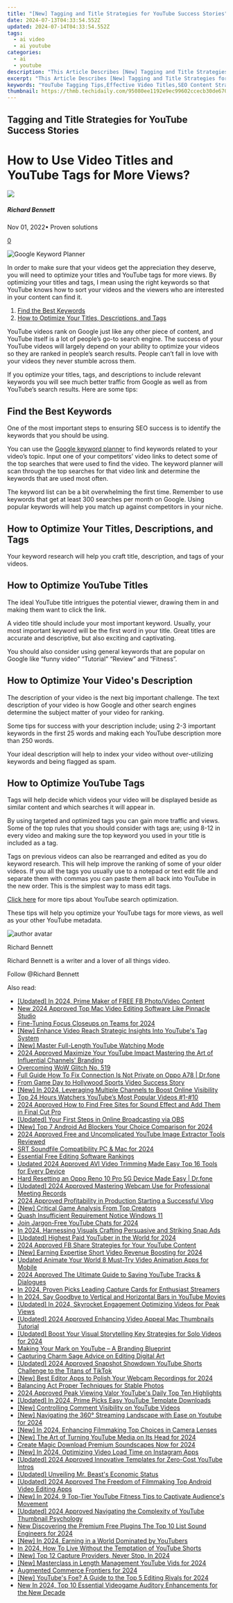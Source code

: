 ```yaml
---
title: "[New] Tagging and Title Strategies for YouTube Success Stories"
date: 2024-07-13T04:33:54.552Z
updated: 2024-07-14T04:33:54.552Z
tags:
  - ai video
  - ai youtube
categories:
  - ai
  - youtube
description: "This Article Describes [New] Tagging and Title Strategies for YouTube Success Stories"
excerpt: "This Article Describes [New] Tagging and Title Strategies for YouTube Success Stories"
keywords: "YouTube Tagging Tips,Effective Video Titles,SEO Content Strategy,Engaging Video Tags,Title Optimization for Videos,Successful YouTube Marketing,Video SEO Best Practices"
thumbnail: https://thmb.techidaily.com/95080ee1192e9ec99602ccecb30de670936b2e86c3bafe48586480f26bd563d2.jpg
---
```


## Tagging and Title Strategies for YouTube Success Stories

# How to Use Video Titles and YouTube Tags for More Views?

![](https://images.wondershare.com/filmora/article-images/richard-bennett.jpg)

##### Richard Bennett

 Nov 01, 2022• Proven solutions

[0](#commentsBoxSeoTemplate)

![Google Keyword Planner](https://images.wondershare.com/filmora/article-images/google-ads-keyword-planner.jpg)

In order to make sure that your videos get the appreciation they deserve, you will need to optimize your titles and YouTube tags for more views. By optimizing your titles and tags, I mean using the right keywords so that YouTube knows how to sort your videos and the viewers who are interested in your content can find it.

1. [Find the Best Keywords](#find)
2. [How to Optimize Your Titles, Descriptions, and Tags](#how)

 YouTube videos rank on Google just like any other piece of content, and YouTube itself is a lot of people’s go-to search engine. The success of your YouTube videos will largely depend on your ability to optimize your videos so they are ranked in people’s search results. People can’t fall in love with your videos they never stumble across them.

If you optimize your titles, tags, and descriptions to include relevant keywords you will see much better traffic from Google as well as from YouTube’s search results. Here are some tips:

## Find the Best Keywords

One of the most important steps to ensuring SEO success is to identify the keywords that you should be using.

You can use the [Google keyword planner](https://adwords.google.com/KeywordPlanner) to find keywords related to your video’s topic. Input one of your competitors’ video links to detect some of the top searches that were used to find the video. The keyword planner will scan through the top searches for that video link and determine the keywords that are used most often.

The keyword list can be a bit overwhelming the first time. Remember to use keywords that get at least 300 searches per month on Google. Using popular keywords will help you match up against competitors in your niche.

## How to Optimize Your Titles, Descriptions, and Tags

Your keyword research will help you craft title, description, and tags of your videos.

## How to Optimize YouTube Titles

The ideal YouTube title intrigues the potential viewer, drawing them in and making them want to click the link.

A video title should include your most important keyword. Usually, your most important keyword will be the first word in your title. Great titles are accurate and descriptive, but also exciting and captivating.

You should also consider using general keywords that are popular on Google like “funny video” “Tutorial” “Review” and “Fitness”.

## How to Optimize Your Video's Description

The description of your video is the next big important challenge. The text description of your video is how Google and other search engines determine the subject matter of your video for ranking.

Some tips for success with your description include; using 2-3 important keywords in the first 25 words and making each YouTube description more than 250 words.

Your ideal description will help to index your video without over-utilizing keywords and being flagged as spam.

## How to Optimize YouTube Tags

Tags will help decide which videos your video will be displayed beside as similar content and which searches it will appear in.

By using targeted and optimized tags you can gain more traffic and views. Some of the top rules that you should consider with tags are; using 8-12 in every video and making sure the top keyword you used in your title is included as a tag.

Tags on previous videos can also be rearranged and edited as you do keyword research. This will help improve the ranking of some of your older videos. If you all the tags you usually use to a notepad or text edit file and separate them with commas you can paste them all back into YouTube in the new order. This is the simplest way to mass edit tags.

[Click here](https://www.filmora.io/community-blog/4-steps-to-rank-higher-in-youtube%E2%80%99s-search-results-277.html) for more tips about YouTube search optimization.

These tips will help you optimize your YouTube tags for more views, as well as your other YouTube metadata.

![author avatar](https://images.wondershare.com/filmora/article-images/richard-bennett.jpg)

Richard Bennett

Richard Bennett is a writer and a lover of all things video.

Follow @Richard Bennett


<ins class="adsbygoogle"
     style="display:block"
     data-ad-format="autorelaxed"
     data-ad-client="ca-pub-7571918770474297"
     data-ad-slot="1223367746"></ins>



<ins class="adsbygoogle"
     style="display:block"
     data-ad-client="ca-pub-7571918770474297"
     data-ad-slot="8358498916"
     data-ad-format="auto"
     data-full-width-responsive="true"></ins>



<span class="atpl-alsoreadstyle">Also read:</span>
<div><ul>
<li><a href="https://facebook-video-recording.techidaily.com/updated-in-2024-prime-maker-of-free-fb-photovideo-content/"><u>[Updated] In 2024, Prime Maker of FREE FB Photo/Video Content</u></a></li>
<li><a href="https://video-creation-software.techidaily.com/new-2024-approved-top-mac-video-editing-software-like-pinnacle-studio/"><u>New 2024 Approved Top Mac Video Editing Software Like Pinnacle Studio</u></a></li>
<li><a href="https://fox-info.techidaily.com/fine-tuning-focus-closeups-on-teams-for-2024/"><u>Fine-Tuning Focus  Closeups on Teams for 2024</u></a></li>
<li><a href="https://youtube-web.techidaily.com/nhance-video-reach-strategic-insights-into-youtubes-tag-system/"><u>[New] Enhance Video Reach  Strategic Insights Into YouTube's Tag System</u></a></li>
<li><a href="https://extra-skills.techidaily.com/new-master-full-length-youtube-watching-mode/"><u>[New] Master Full-Length YouTube Watching Mode</u></a></li>
<li><a href="https://youtube-web.techidaily.com/approved-maximize-your-youtube-impact-mastering-the-art-of-influential-channels-branding/"><u>2024 Approved  Maximize Your YouTube Impact  Mastering the Art of Influential Channels' Branding</u></a></li>
<li><a href="https://network-issues.techidaily.com/overcoming-wow-glitch-no-519/"><u>Overcoming WoW Glitch No. 519</u></a></li>
<li><a href="https://howto.techidaily.com/full-guide-how-to-fix-connection-is-not-private-on-oppo-a78-drfone-by-drfone-fix-android-problems-fix-android-problems/"><u>Full Guide How To Fix Connection Is Not Private on Oppo A78 | Dr.fone</u></a></li>
<li><a href="https://youtube-web.techidaily.com/game-day-to-hollywood-sports-video-success-story/"><u>From Game Day to Hollywood  Sports Video Success Story</u></a></li>
<li><a href="https://youtube-web.techidaily.com/n-2024-leveraging-multiple-channels-to-boost-online-visibility/"><u>[New] In 2024, Leveraging Multiple Channels to Boost Online Visibility</u></a></li>
<li><a href="https://youtube-web.techidaily.com/4-hours-watchers-youtubes-most-popular-videos-1-10/"><u>Top 24 Hours Watchers  YouTube’s Most Popular Videos #1-#10</u></a></li>
<li><a href="https://ai-driven-video-production.techidaily.com/2024-approved-how-to-find-free-sites-for-sound-effect-and-add-them-in-final-cut-pro/"><u>2024 Approved How to Find Free Sites for Sound Effect and Add Them in Final Cut Pro</u></a></li>
<li><a href="https://youtube-web.techidaily.com/ed-your-first-steps-in-online-broadcasting-via-obs/"><u>[Updated] Your First Steps in Online Broadcasting via OBS</u></a></li>
<li><a href="https://youtube-web.techidaily.com/op-7-android-ad-blockers-your-choice-comparison-for-2024/"><u>[New] Top 7 Android Ad Blockers  Your Choice Comparison for 2024</u></a></li>
<li><a href="https://youtube-web.techidaily.com/approved-free-and-uncomplicated-youtube-image-extractor-tools-reviewed/"><u>2024 Approved  Free and Uncomplicated YouTube Image Extractor Tools Reviewed</u></a></li>
<li><a href="https://extra-skills.techidaily.com/srt-soundfile-compatibility-pc-and-mac-for-2024/"><u>SRT Soundfile Compatibility  PC & Mac for 2024</u></a></li>
<li><a href="https://youtube-clips.techidaily.com/essential-free-editing-software-rankings/"><u>Essential Free Editing Software Rankings</u></a></li>
<li><a href="https://smart-video-creator.techidaily.com/updated-2024-approved-avi-video-trimming-made-easy-top-16-tools-for-every-device/"><u>Updated 2024 Approved AVI Video Trimming Made Easy Top 16 Tools for Every Device</u></a></li>
<li><a href="https://techidaily.com/hard-resetting-an-oppo-reno-10-pro-5g-device-made-easy-drfone-by-drfone-reset-android-reset-android/"><u>Hard Resetting an Oppo Reno 10 Pro 5G Device Made Easy | Dr.fone</u></a></li>
<li><a href="https://visual-screen-recording.techidaily.com/updated-2024-approved-mastering-webcam-use-for-professional-meeting-records/"><u>[Updated] 2024 Approved  Mastering Webcam Use for Professional Meeting Records</u></a></li>
<li><a href="https://youtube-web.techidaily.com/approved-profitability-in-production-starting-a-successful-vlog/"><u>2024 Approved  Profitability in Production  Starting a Successful Vlog</u></a></li>
<li><a href="https://youtube-web.techidaily.com/ritical-game-analysis-from-top-creators/"><u>[New] Critical Game Analysis From Top Creators</u></a></li>
<li><a href="https://windows11.techidaily.com/quash-insufficient-requirement-notice-windows-11/"><u>Quash Insufficient Requirement Notice Windows 11</u></a></li>
<li><a href="https://youtube-web.techidaily.com/jargon-free-youtube-chats-for-2024/"><u>Join Jargon-Free YouTube Chats for 2024</u></a></li>
<li><a href="https://snapchat-videos.techidaily.com/in-2024-harnessing-visuals-crafting-persuasive-and-striking-snap-ads/"><u>In 2024, Harnessing Visuals  Crafting Persuasive and Striking Snap Ads</u></a></li>
<li><a href="https://youtube-web.techidaily.com/ed-highest-paid-youtuber-in-the-world-for-2024/"><u>[Updated] Highest Paid YouTuber in the World for 2024</u></a></li>
<li><a href="https://youtube-web.techidaily.com/approved-fb-share-strategies-for-your-youtube-content/"><u>2024 Approved  FB Share Strategies for Your YouTube Content</u></a></li>
<li><a href="https://youtube-web.techidaily.com/arning-expertise-short-video-revenue-boosting-for-2024/"><u>[New] Earning Expertise  Short Video Revenue Boosting for 2024</u></a></li>
<li><a href="https://ai-driven-video-production.techidaily.com/updated-animate-your-world-8-must-try-video-animation-apps-for-mobile/"><u>Updated Animate Your World 8 Must-Try Video Animation Apps for Mobile</u></a></li>
<li><a href="https://youtube-web.techidaily.com/approved-the-ultimate-guide-to-saving-youtube-tracks-and-dialogues/"><u>2024 Approved  The Ultimate Guide to Saving YouTube Tracks & Dialogues</u></a></li>
<li><a href="https://youtube-web.techidaily.com/24-proven-picks-leading-capture-cards-for-enthusiast-streamers/"><u>In 2024, Proven Picks  Leading Capture Cards for Enthusiast Streamers</u></a></li>
<li><a href="https://youtube-web.techidaily.com/24-say-goodbye-to-vertical-and-horizontal-bars-in-youtube-movies/"><u>In 2024, Say Goodbye to Vertical and Horizontal Bars in YouTube Movies</u></a></li>
<li><a href="https://youtube-web.techidaily.com/ed-in-2024-skyrocket-engagement-optimizing-videos-for-peak-views/"><u>[Updated] In 2024, Skyrocket Engagement  Optimizing Videos for Peak Views</u></a></li>
<li><a href="https://youtube-web.techidaily.com/ed-2024-approved-enhancing-video-appeal-mac-thumbnails-tutorial/"><u>[Updated] 2024 Approved  Enhancing Video Appeal  Mac Thumbnails Tutorial</u></a></li>
<li><a href="https://youtube-web.techidaily.com/ed-boost-your-visual-storytelling-key-strategies-for-solo-videos-for-2024/"><u>[Updated] Boost Your Visual Storytelling  Key Strategies for Solo Videos for 2024</u></a></li>
<li><a href="https://youtube-web.techidaily.com/g-your-mark-on-youtube-a-branding-blueprint/"><u>Making Your Mark on YouTube – A Branding Blueprint</u></a></li>
<li><a href="https://extra-resources.techidaily.com/capturing-charm-sage-advice-on-editing-digital-art/"><u>Capturing Charm  Sage Advice on Editing Digital Art</u></a></li>
<li><a href="https://youtube-web.techidaily.com/ed-2024-approved-snapshot-showdown-youtube-shorts-challenge-to-the-titans-of-tiktok/"><u>[Updated] 2024 Approved  Snapshot Showdown  YouTube Shorts Challenge to the Titans of TikTok</u></a></li>
<li><a href="https://desktop-recording.techidaily.com/new-best-editor-apps-to-polish-your-webcam-recordings-for-2024/"><u>[New] Best Editor Apps to Polish Your Webcam Recordings for 2024</u></a></li>
<li><a href="https://youtube-web.techidaily.com/cing-act-proper-techniques-for-stable-photos/"><u>Balancing Act  Proper Techniques for Stable Photos</u></a></li>
<li><a href="https://youtube-web.techidaily.com/approved-peak-viewing-valor-youtubes-daily-top-ten-highlights/"><u>2024 Approved  Peak Viewing Valor  YouTube's Daily Top Ten Highlights</u></a></li>
<li><a href="https://youtube-web.techidaily.com/ed-in-2024-prime-picks-easy-youtube-template-downloads/"><u>[Updated] In 2024, Prime Picks  Easy YouTube Template Downloads</u></a></li>
<li><a href="https://youtube-web.techidaily.com/ontrolling-comment-visibility-on-youtube-videos/"><u>[New] Controlling Comment Visibility on YouTube Videos</u></a></li>
<li><a href="https://youtube-web.techidaily.com/avigating-the-360-streaming-landscape-with-ease-on-youtube-for-2024/"><u>[New] Navigating the 360° Streaming Landscape with Ease on Youtube for 2024</u></a></li>
<li><a href="https://youtube-web.techidaily.com/n-2024-enhancing-filmmaking-top-choices-in-camera-lenses/"><u>[New] In 2024, Enhancing Filmmaking  Top Choices in Camera Lenses</u></a></li>
<li><a href="https://youtube-web.techidaily.com/he-art-of-turning-youtube-media-on-its-head-for-2024/"><u>[New] The Art of Turning YouTube Media on Its Head for 2024</u></a></li>
<li><a href="https://youtube-web.techidaily.com/e-magic-download-premium-soundscapes-now-for-2024/"><u>Create Magic  Download Premium Soundscapes Now for 2024</u></a></li>
<li><a href="https://instagram-video-recordings.techidaily.com/new-in-2024-optimizing-video-load-time-on-instagram-apps/"><u>[New] In 2024, Optimizing Video Load Time on Instagram Apps</u></a></li>
<li><a href="https://youtube-web.techidaily.com/ed-2024-approved-innovative-templates-for-zero-cost-youtube-intros/"><u>[Updated] 2024 Approved  Innovative Templates for Zero-Cost YouTube Intros</u></a></li>
<li><a href="https://youtube-web.techidaily.com/ed-unveiling-mr-beasts-economic-status/"><u>[Updated] Unveiling Mr. Beast's Economic Status</u></a></li>
<li><a href="https://youtube-web.techidaily.com/ed-2024-approved-the-freedom-of-filmmaking-top-android-video-editing-apps/"><u>[Updated] 2024 Approved  The Freedom of Filmmaking  Top Android Video Editing Apps</u></a></li>
<li><a href="https://youtube-web.techidaily.com/n-2024-9-top-tier-youtube-fitness-tips-to-captivate-audiences-movement/"><u>[New] In 2024, 9 Top-Tier YouTube Fitness Tips to Captivate Audience's Movement</u></a></li>
<li><a href="https://youtube-web.techidaily.com/ed-2024-approved-navigating-the-complexity-of-youtube-thumbnail-psychology/"><u>[Updated] 2024 Approved  Navigating the Complexity of YouTube Thumbnail Psychology</u></a></li>
<li><a href="https://audio-editing.techidaily.com/new-discovering-the-premium-free-plugins-the-top-10-list-sound-engineers-for-2024/"><u>New Discovering the Premium Free Plugins The Top 10 List Sound Engineers for 2024</u></a></li>
<li><a href="https://youtube-web.techidaily.com/n-2024-earning-in-a-world-dominated-by-youtubers/"><u>[New] In 2024, Earning in a World Dominated by YouTubers</u></a></li>
<li><a href="https://youtube-web.techidaily.com/24-how-to-live-without-the-temptation-of-youtube-shorts/"><u>In 2024, How To Live Without the Temptation of YouTube Shorts</u></a></li>
<li><a href="https://video-capture.techidaily.com/new-top-12-capture-providers-never-stop-in-2024/"><u>[New] Top 12 Capture Providers, Never Stop, In 2024</u></a></li>
<li><a href="https://youtube-web.techidaily.com/asterclass-in-length-management-youtube-vids-for-2024/"><u>[New] Masterclass in Length Management  YouTube Vids for 2024</u></a></li>
<li><a href="https://extra-hints.techidaily.com/augmented-commerce-frontiers-for-2024/"><u>Augmented Commerce Frontiers for 2024</u></a></li>
<li><a href="https://youtube-web.techidaily.com/outubes-foe-a-guide-to-the-top-5-editing-rivals-for-2024/"><u>[New] YouTube's Foe? A Guide to the Top 5 Editing Rivals for 2024</u></a></li>
<li><a href="https://sound-tweaking.techidaily.com/new-in-2024-top-10-essential-videogame-auditory-enhancements-for-the-new-decade/"><u>New In 2024, Top 10 Essential Videogame Auditory Enhancements for the New Decade</u></a></li>
</ul></div>
